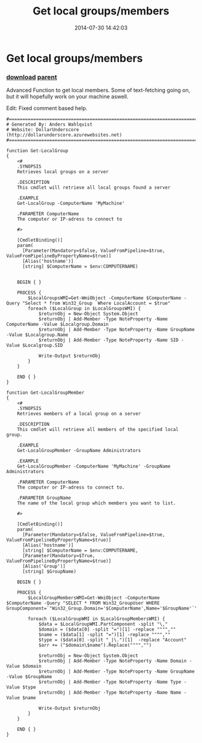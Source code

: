 ﻿---
pid:            5337
parent:         4513
children:       
poster:         DollarUnderscore
title:          Get local groups/members
date:           2014-07-30 14:42:03
description:    Advanced Function to get local members. Some of text-fetching going on, but it will hopefully work on your machine aswell.

Edit: Fixed comment based help.
format:         posh
---

# Get local groups/members

### [download](5337.ps1) [parent](4513.md) 

Advanced Function to get local members. Some of text-fetching going on, but it will hopefully work on your machine aswell.

Edit: Fixed comment based help.

```posh
#========================================================================
# Generated By: Anders Wahlqvist
# Website: DollarUnderscore (http://dollarunderscore.azurewebsites.net)
#========================================================================

function Get-LocalGroup
{
    <#
    .SYNOPSIS
    Retrieves local groups on a server

    .DESCRIPTION
    This cmdlet will retrieve all local groups found a server

    .EXAMPLE
    Get-LocalGroup -ComputerName 'MyMachine'

    .PARAMETER ComputerName
    The computer or IP-adress to connect to

    #>

    [CmdletBinding()]
    param(
      [Parameter(Mandatory=$false, ValueFromPipeline=$true, ValueFromPipelineByPropertyName=$true)]
      [Alias('hostname')]
      [string] $ComputerName = $env:COMPUTERNAME)


    BEGIN { }

    PROCESS {
        $LocalGroupsWMI=Get-WmiObject -ComputerName $ComputerName -Query "Select * from Win32_Group  Where LocalAccount = $true"
        foreach ($LocalGroup in $LocalGroupsWMI) {
            $returnObj = New-Object System.Object
            $returnObj | Add-Member -Type NoteProperty -Name ComputerName -Value $Localgroup.Domain
            $returnObj | Add-Member -Type NoteProperty -Name GroupName -Value $Localgroup.Name
            $returnObj | Add-Member -Type NoteProperty -Name SID -Value $Localgroup.SID

            Write-Output $returnObj
        }
    }

    END { }
}

function Get-LocalGroupMember
{
    <#
    .SYNOPSIS
    Retrieves members of a local group on a server

    .DESCRIPTION
    This cmdlet will retrieve all members of the specified local group.

    .EXAMPLE
    Get-LocalGroupMember -GroupName Administrators

    .EXAMPLE
    Get-LocalGroupMember -ComputerName 'MyMachine' -GroupName Administrators

    .PARAMETER ComputerName
    The computer or IP-adress to connect to.

    .PARAMETER GroupName
    The name of the local group which members you want to list.

    #>

    [CmdletBinding()]
    param(
      [Parameter(Mandatory=$false, ValueFromPipeline=$true, ValueFromPipelineByPropertyName=$true)]
      [Alias('hostname')]
      [string] $ComputerName = $env:COMPUTERNAME,
      [Parameter(Mandatory=$True, ValueFromPipelineByPropertyName=$true)]
      [Alias('Group')]
      [string] $GroupName)

    BEGIN { }

    PROCESS {
        $LocalGroupMembersWMI=Get-WmiObject -ComputerName $ComputerName -Query "SELECT * FROM Win32_GroupUser WHERE GroupComponent=`"Win32_Group.Domain='$ComputerName',Name='$GroupName'`""

        foreach ($LocalGroupWMI in $LocalGroupMembersWMI) {
            $data = $LocalGroupWMI.PartComponent -split "\," 
            $domain = ($data[0] -split "=")[1] -replace """",""
            $name = ($data[1] -split "=")[1] -replace """",""
            $type = ($data[0] -split "_|\.")[1]  -replace "Account"
            $arr += ("$domain\$name").Replace("""","") 

            $returnObj = New-Object System.Object
            $returnObj | Add-Member -Type NoteProperty -Name Domain -Value $domain
            $returnObj | Add-Member -Type NoteProperty -Name GroupName -Value $GroupName
            $returnObj | Add-Member -Type NoteProperty -Name Type -Value $type
            $returnObj | Add-Member -Type NoteProperty -Name Name -Value $name

            Write-Output $returnObj
        }
    }

    END { }
}
```
